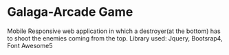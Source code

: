 # Galaga-Arcade Game
Mobile Responsive web application in which a destroyer(at the bottom) has to shoot the enemies coming from the top.
Library used: Jquery, Bootsrap4, Font Awesome5
